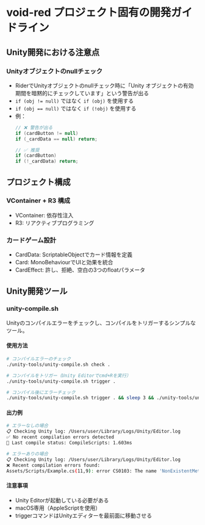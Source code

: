 # void-red プロジェクト固有の開発ガイドライン

## Unity開発における注意点

### Unityオブジェクトのnullチェック
- RiderでUnityオブジェクトのnullチェック時に「Unity オブジェクトの有効期間を暗黙的にチェックしています」という警告が出る
- `if (obj != null)` ではなく `if (obj)` を使用する
- `if (obj == null)` ではなく `if (!obj)` を使用する
- 例：
  ```csharp
  // ❌ 警告が出る
  if (cardButton != null)
  if (_cardData == null) return;
  
  // ✅ 推奨
  if (cardButton)
  if (!_cardData) return;
  ```

## プロジェクト構成

### VContainer + R3 構成
- VContainer: 依存性注入
- R3: リアクティブプログラミング

### カードゲーム設計
- CardData: ScriptableObjectでカード情報を定義
- Card: MonoBehaviourでUIと効果を統合
- CardEffect: 許し、拒絶、空白の3つのfloatパラメータ

## Unity開発ツール

### unity-compile.sh
Unityのコンパイルエラーをチェックし、コンパイルをトリガーするシンプルなツール。

#### 使用方法
```bash
# コンパイルエラーのチェック
./unity-tools/unity-compile.sh check .

# コンパイルをトリガー（Unity Editorでcmd+Rを実行）
./unity-tools/unity-compile.sh trigger .

# コンパイル後にエラーチェック
./unity-tools/unity-compile.sh trigger . && sleep 3 && ./unity-tools/unity-compile.sh check .
```

#### 出力例
```bash
# エラーなしの場合
📋 Checking Unity log: /Users/user/Library/Logs/Unity/Editor.log
✅ No recent compilation errors detected
📝 Last compile status: CompileScripts: 1.603ms

# エラーありの場合
📋 Checking Unity log: /Users/user/Library/Logs/Unity/Editor.log
❌ Recent compilation errors found:
Assets/Scripts/Example.cs(11,9): error CS0103: The name 'NonExistentMethod' does not exist in the current context
```

#### 注意事項
- Unity Editorが起動している必要がある
- macOS専用（AppleScriptを使用）
- triggerコマンドはUnityエディターを最前面に移動させる